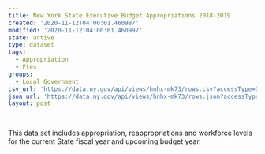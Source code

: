 ```yaml
---
title: New York State Executive Budget Appropriations 2018-2019
created: '2020-11-12T04:00:01.460987'
modified: '2020-11-12T04:00:01.460997'
state: active
type: dataset
tags:
  - Appropriation
  - Ftes
groups:
  - Local Government
csv_url: 'https://data.ny.gov/api/views/hnhx-mk73/rows.csv?accessType=DOWNLOAD'
json_url: 'https://data.ny.gov/api/views/hnhx-mk73/rows.json?accessType=DOWNLOAD'
layout: post

---
```

This data set includes appropriation, reappropriations and workforce levels for the current State fiscal year and upcoming budget year.
